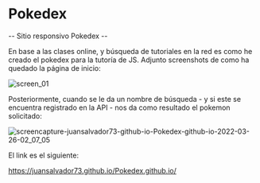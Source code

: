 # Pokedex
-- Sitio responsivo Pokedex --

En base a las clases online, y búsqueda de tutoriales en la red es como he creado el pokedex para la tutoría de JS. Adjunto screenshots de como ha quedado la página de inicio:

![screen_01](https://user-images.githubusercontent.com/99113565/160230121-42a73ae7-6692-4ac4-a2e6-4af779078cbb.png)

Posteriormente, cuando se le da un nombre de búsqueda - y si este se encuentra registrado en la API - nos da como resultado el pokemon solicitado:

![screencapture-juansalvador73-github-io-Pokedex-github-io-2022-03-26-02_07_05](https://user-images.githubusercontent.com/99113565/160230771-c71d3f48-3a4a-429e-acd8-a2f99297248b.png)

El link es el siguiente:

https://juansalvador73.github.io/Pokedex.github.io/
